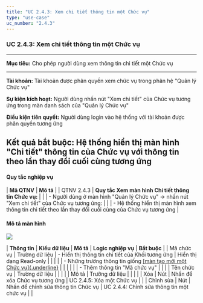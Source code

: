 ```yaml
---
title: "UC 2.4.3: Xem chi tiết thông tin một Chức vụ"
type: "use-case"
uc_number: "2.4.3"
---
```


### UC 2.4.3: Xem chi tiết thông tin một Chức vụ

  ---------------------------------------------------------------------------------------------------------------------------------------------
  **Mục tiêu:**               Cho phép người dùng xem thông tin chi tiết một Chức vụ
  --------------------------- -----------------------------------------------------------------------------------------------------------------
  **Tài khoản:**              Tài khoản được phân quyền xem chức vụ trong phân hệ "Quản lý Chức vụ"

  **Sự kiện kích hoạt:**      Người dùng nhấn nút "Xem chi tiết" của Chức vụ tương ứng trong màn danh sách của "Quản lý Chức vụ"

  **Điều kiện tiên quyết:**   Người dùng login vào hệ thống với tài khoản được phân quyền tương ứng

  **Kết quả bắt buộc:**       Hệ thống hiển thị màn hình "Chi tiết" thông tin của Chức vụ với thông tin theo lần thay đổi cuối cùng tương ứng
  ---------------------------------------------------------------------------------------------------------------------------------------------

#### Quy tắc nghiệp vụ

| **Mã QTNV** | **Mô tả** |
| QTNV 2.4.3 | **Quy tắc Xem màn hình Chi tiết thông tin Chức vụ:** |
|  | - Người dùng ở màn hình "Quản lý Chức vụ" -\> nhấn nút "Xem chi tiết" của Chức vụ tương ứng: |
|  | - Hệ thống hiển thị màn hình xem thông tin chi tiết theo lần thay đổi cuối cùng của Chức vụ tương ứng |

#### Mô tả màn hình

![](media/image18.png)

| **Thông tin** | **Kiểu dữ liệu** | **Mô tả** | **Logic nghiệp vụ** | **Bắt buộc** |
| Mã chức vụ | Trường dữ liệu | \- Hiển thị thông tin chi tiết của Khối tương ứng | Hiển thị dạng Read-only |  |
|  |  | \- Những trường thông tin giống [[màn tạo mới một Chức vụ]{.underline}](#uc-2.4.2-tạo-mới-một-chức-vụ) |  |  |
|  |  | - Thêm thông tin "Mã chức vụ" |  |  |
| Tên chức vụ | Trường dữ liệu |  |  |  |
| Mô tả | Trường dữ liệu |  |  |  |
| Xóa | Nút | Nhấn để xóa Chức vụ tương ứng | UC 2.4.5: Xóa một Chức vụ |  |
| Chỉnh sửa | Nút | Nhấn để chỉnh sửa thông tin Chức vụ | UC 2.4.4: Chỉnh sửa thông tin một chức vụ |  |
